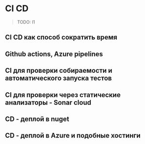 # CI CD

> TODO: I1

## CI CD как способ сократить время

## Github actions, Azure pipelines

## CI для проверки собираемости и автоматического запуска тестов

## CI для проверки через статические анализаторы - Sonar cloud

## CD - деплой в nuget

## CD - деплой в Azure и подобные хостинги
